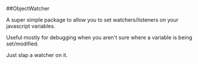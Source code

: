 ##ObjectWatcher

A super simple package to allow you to set watchers/listeners on your javascript variables.

Useful mostly for debugging when you aren't sure where a variable is being set/modified. 

Just slap a watcher on it. 